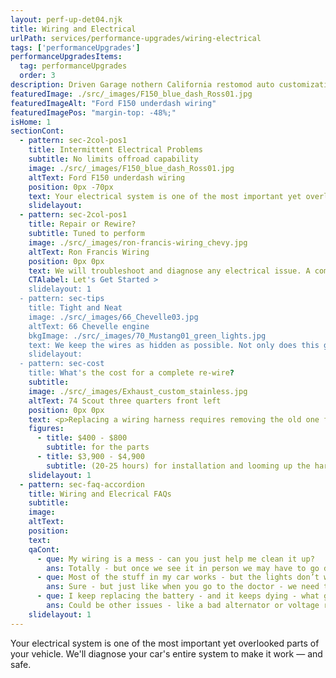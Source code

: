 ```yaml
---
layout: perf-up-det04.njk
title: Wiring and Electrical
urlPath: services/performance-upgrades/wiring-electrical
tags: ['performanceUpgrades']
performanceUpgradesItems:
  tag: performanceUpgrades
  order: 3
description: Driven Garage nothern California restomod auto customization and repair shop
featuredImage: ./src/_images/F150_blue_dash_Ross01.jpg
featuredImageAlt: "Ford F150 underdash wiring"
featuredImagePos: "margin-top: -48%;"
isHome: 1
sectionCont:
  - pattern: sec-2col-pos1
    title: Intermittent Electrical Problems
    subtitle: No limits offroad capability
    image: ./src/_images/F150_blue_dash_Ross01.jpg
    altText: Ford F150 underdash wiring
    position: 0px -70px
    text: Your electrical system is one of the most important yet overlooked parts of your vehicle. For most people, it’s out of sight and out of mind. Turn signals or nonfunctional gauges may indicate deeper electrical problems. We'll diagnose your car's entire system to make it work — and safe.
    slidelayout:
  - pattern: sec-2col-pos1
    title: Repair or Rewire?
    subtitle: Tuned to perform
    image: ./src/_images/ron-francis-wiring_chevy.jpg
    altText: Ron Francis Wiring
    position: 0px 0px
    text: We will troubleshoot and diagnose any electrical issue. A complete rewire is sometimes the best solution. The wiring in most classic cars is old, brittle and beyond its usable life - a complete re-wire takes care of all of the issues at once - instead of circuits failing one at a time and leaving you stranded, tow, repair - then do it all again.
    CTAlabel: Let's Get Started >
    slidelayout: 1
  - pattern: sec-tips
    title: Tight and Neat
    image: ./src/_images/66_Chevelle03.jpg
    altText: 66 Chevelle engine
    bkgImage: ./src/_images/70_Mustang01_green_lights.jpg
    text: We keep the wires as hidden as possible. Not only does this give a clean finish without wires crisscrossing the engine, it protects the wires from heat and moving components. All connections are crimped, and shrink tubed to provide years of trouble-free service.  
    slidelayout:
  - pattern: sec-cost
    title: What's the cost for a complete re-wire?
    subtitle: 
    image: ./src/_images/Exhaust_custom_stainless.jpg
    altText: 74 Scout three quarters front left
    position: 0px 0px
    text: <p>Replacing a wiring harness requires removing the old one first. Accessing the wiring involves removing panels, seats, carpet, parts of the engine, light assemblies etc.</p><p>Even new kits are never truly "plug and play". Modifications and customizations are always required to get your electrical system back in order.</p>
    figures:
      - title: $400 - $800
        subtitle: for the parts
      - title: $3,900 - $4,900
        subtitle: (20-25 hours) for installation and looming up the harness
    slidelayout: 1
  - pattern: sec-faq-accordion
    title: Wiring and Elecrical FAQs
    subtitle: 
    image: 
    altText: 
    position: 
    text: 
    qaCont:
      - que: My wiring is a mess - can you just help me clean it up?
        ans: Totally - but once we see it in person we may have to go deeper.
      - que: Most of the stuff in my car works - but the lights don’t work all the time - can you just get that stuff going?
        ans: Sure - but just like when you go to the doctor - we need to diagnose the root cause of the problem. Is it the switch? Is it the wiring? Is it the turn signal or “Combination” switch? Until the doctor can test - we don’t know.
      - que: I keep replacing the battery - and it keeps dying - what gives?
        ans: Could be other issues - like a bad alternator or voltage regulator causing a drain on the battery. Many failed components can cause issues - and we need to find the source of the drain.
    slidelayout: 1
---
```


Your electrical system is one of the most important yet overlooked parts of your vehicle. We'll diagnose your car's entire system to make it work — and safe.